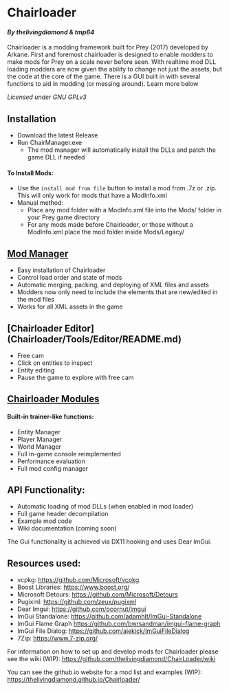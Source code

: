 # Chairloader
#### *By thelivingdiamond & tmp64*
Chairloader is a modding framework built for Prey (2017) developed by Arkane. First and foremost chairloader is designed to enable modders to make mods for Prey on a scale never before seen. With realtime mod DLL loading modders are now given the ability to change not just the assets, but the code at the core of the game. There is a GUI built in with several functions to aid in modding (or messing around). Learn more below

*Licensed under GNU GPLv3*

## Installation
- Download the latest Release
- Run ChairManager.exe
  - The mod manager will automatically install the DLLs and patch the game DLL if needed
 
 
#### To Install Mods:
  - Use the `install mod from file` button to install a mod from .7z or .zip. This will only work for mods that have a ModInfo.xml
  - Manual method:
    - Place any mod folder with a ModInfo.xml file into the Mods/ folder in your Prey game directory
    - For any mods made before Chairloader, or those without a ModInfo.xml place the mod folder inside Mods/Legacy/


## [Mod Manager](ChairManager/README.md)
- Easy installation of Chairloader
- Control load order and state of mods
- Automatic merging, packing, and deploying of XML files and assets
- Modders now only need to include the elements that are new/edited in the mod files
- Works for all XML assets in the game


## [Chairloader Editor] (Chairloader/Tools/Editor/README.md)
- Free cam
- Click on entities to inspect
- Entity editing
- Pause the game to explore with free cam

## [Chairloader Modules](ChairLoader/Tools/README.md)
#### Built-in trainer-like functions:
- Entity Manager
- Player Manager
- World Manager
- Full in-game console reimplemented
- Performance evaluation
- Full mod config manager


## API Functionality:
- Automatic loading of mod DLLs (when enabled in mod loader)
- Full game header decompilation
- Example mod code
- Wiki documentation (coming soon)


The Gui functionality is achieved via DX11 hooking and uses Dear ImGui.
## Resources used:
- vcpkg: https://github.com/Microsoft/vcpkg
- Boost Libraries: https://www.boost.org/
- Microsoft Detours: https://github.com/Microsoft/Detours
- Pugixml: https://github.com/zeux/pugixml
- Dear Imgui: https://github.com/ocornut/imgui
- ImGui Standalone: https://github.com/adamhlt/ImGui-Standalone
- ImGui Flame Graph https://github.com/bwrsandman/imgui-flame-graph
- ImGui File Dialog: https://github.com/aiekick/ImGuiFileDialog
- 7Zip: https://www.7-zip.org/ 

For information on how to set up and develop mods for Chairloader please see the wiki (WIP):
https://github.com/thelivingdiamond/ChairLoader/wiki

You can see the github.io website for a mod list and examples (WIP):
https://thelivingdiamond.github.io/Chairloader/
